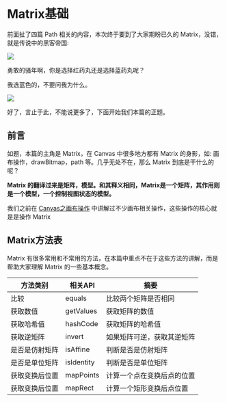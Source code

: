 # Matrix基础

前面扯了四篇 Path 相关的内容，本次终于要到了大家期盼已久的 Matrix，没错，就是传说中的黑客帝国:

![](http://ww1.sinaimg.cn/large/005Xtdi2jw1f4oyx5i8wbj308c0bj3zz.jpg)

勇敢的骚年啊，你是选择红药丸还是选择蓝药丸呢？

> 
我选蓝色的，不要问我为什么。

![](http://ww1.sinaimg.cn/large/005Xtdi2jw1f4pji1l0lej308c04pwer.jpg)

好了，言止于此，不能说更多了，下面开始我们本篇的正题。

## 前言

如题，本篇的主角是 Matrix，在 Canvas 中很多地方都有 Matrix 的身影，如: 画布操作，drawBitmap，path 等。几乎无处不在，那么 Matrix 到底是干什么的呢？

>
**Matrix 的翻译过来是矩阵，模型。和其释义相同，Matrix是一个矩阵，其作用则是一个模型，一个控制视图状态的模型。**

我们之前在 [Canvas之画布操作](https://github.com/GcsSloop/AndroidNote/blob/master/CustomView/Advance/%5B3%5DCanvas_Convert.md) 中讲解过不少画布相关操作，这些操作的核心就是是操作 Matrix

## Matrix方法表

Matrix 有很多常用和不常用的方法，在本篇中重点不在于这些方法的讲解，而是帮助大家理解 Matrix 的一些基本概念。

方法类别 | 相关API | 摘要
---|---|---
比较 | equals | 比较两个矩阵是否相同
获取数值 | getValues | 获取矩阵的数值
获取哈希值 | hashCode | 获取矩阵的哈希值
获取逆矩阵 | invert | 如果矩阵可逆，获取其逆矩阵
是否是仿射矩阵 | isAffine |判断是否是仿射矩阵
是否是单位矩阵 | isIdentity | 判断是否是单位矩阵
获取变换后位置 | mapPoints | 计算一个点在变换后点的位置
获取变换后位置 | mapRect | 计算一个矩形变换后点位置












